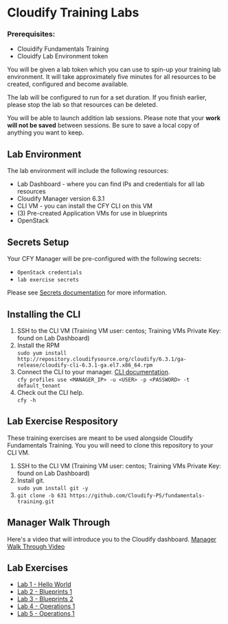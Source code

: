 # Cloudify Training Labs
### Prerequisites:
* Clouidify Fundamentals Training
* Clouidfy Lab Environment token 

You will be given a lab token which you can use to spin-up your training lab environment. It will take approximately five minutes for all resources to be created, configured and become available. 

The lab will be configured to run for a set duration. If you finish earlier, please stop the lab so that resources can be deleted. 

You will be able to launch addition lab sessions. Please note that your <b>work will not be saved</b> between sessions. Be sure to save a local copy of anything you want to keep.

## Lab Environment

The lab environment will include the following resources:

* Lab Dashboard - where you can find IPs and credentials for all lab resources
* Cloudify Manager version 6.3.1
* CLI VM - you can install the CFY CLI on this VM
* (3) Pre-created Application VMs for use in blueprints
* OpenStack 

## Secrets Setup

Your CFY Manager will be pre-configured with the following secrets:

* `OpenStack credentials`
* `lab exercise secrets`

Please see [Secrets documentation](https://docs.cloudify.co/latest/cli/orch_cli/secrets/) for more information. 

## Installing the CLI
1. SSH to the CLI VM (Training VM user: centos; Training VMs Private Key: found on Lab Dashboard)
2. Install the RPM   
`sudo yum install http://repository.cloudifysource.org/cloudify/6.3.1/ga-release/cloudify-cli-6.3.1-ga.el7.x86_64.rpm`
3. Connect the CLI to your manager. [CLI documentation](https://docs.cloudify.co/latest/cli/maint_cli/profiles/).  
`cfy profiles use <MANAGER_IP> -u <USER> -p <PASSWORD> -t default_tenant`
4. Check out the CLI help.  
`cfy -h`


## Lab Exercise Respository
These training exercises are meant to be used alongside Cloudify Fundamentals Training. You you will need to clone this repository to your CLI VM.
1. SSH to the CLI VM (Training VM user: centos; Training VMs Private Key: found on Lab Dashboard)
2. Install git.  
`sudo yum install git -y`
3. `git clone -b 631 https://github.com/Cloudify-PS/fundamentals-training.git`

## Manager Walk Through

Here's a video that will introduce you to the Cloudify dashboard. [Manager Walk Through Video](https://www.youtube.com/watch?v=R6SmO4qfILE&t=2s)

## Lab Exercises
* [Lab 1 - Hello World](lab1/README.md)
* [Lab 2 - Blueprints 1](lab2/README.md)
* [Lab 3 - Blueprints 2](lab3/README.md)
* [Lab 4 - Operations 1](lab4/README.md)
* [Lab 5 - Operations 1](lab5/README.md)